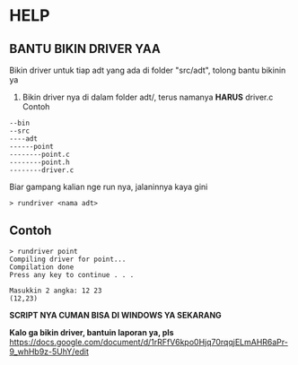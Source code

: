 # HELP
## BANTU BIKIN DRIVER YAA
Bikin driver untuk tiap adt yang ada di folder "src/adt", tolong bantu bikinin ya
1. Bikin driver nya di dalam folder adt/<nama adt>, terus namanya <b>HARUS</b> driver.c
Contoh  
```
--bin
--src
----adt
------point
--------point.c
--------point.h
--------driver.c
```
Biar gampang kalian nge run nya, jalaninnya kaya gini
```
> rundriver <nama adt>
```
## Contoh
```
> rundriver point
Compiling driver for point...
Compilation done 
Press any key to continue . . . 

Masukkin 2 angka: 12 23
(12,23)
```

<b>SCRIPT NYA CUMAN BISA DI WINDOWS YA SEKARANG</b>

<b>Kalo ga bikin driver, bantuin laporan ya, pls</b>
https://docs.google.com/document/d/1rRFfV6kpo0Hjq70rqqjELmAHR6aPr-9_whHb9z-5UhY/edit
